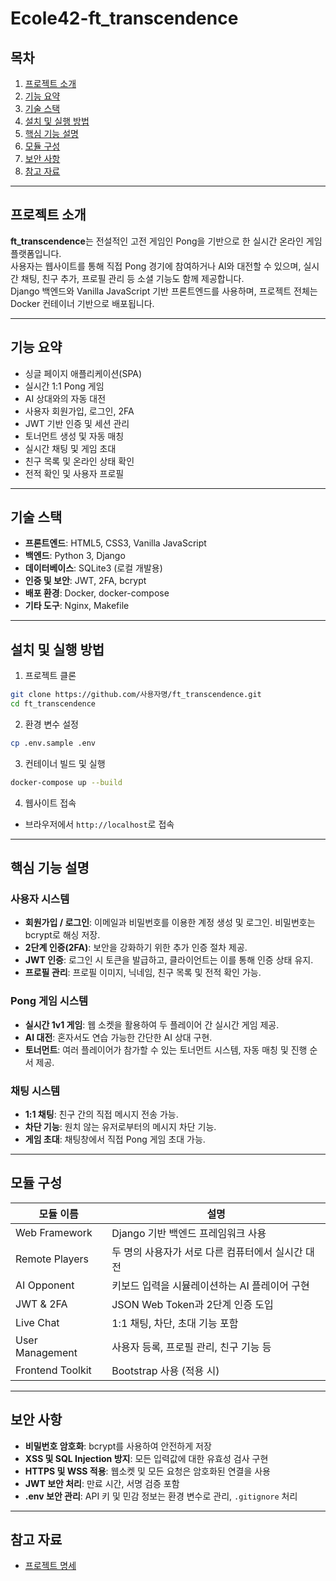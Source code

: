 # Ecole42-ft_transcendence


## 목차

1. [프로젝트 소개](#프로젝트-소개)  
2. [기능 요약](#기능-요약)  
3. [기술 스택](#기술-스택)  
4. [설치 및 실행 방법](#설치-및-실행-방법)  
5. [핵심 기능 설명](#핵심-기능-설명)  
6. [모듈 구성](#모듈-구성)  
7. [보안 사항](#보안-사항)
8. [참고 자료](#참고-자료)

---

## 프로젝트 소개

**ft_transcendence**는 전설적인 고전 게임인 Pong을 기반으로 한 실시간 온라인 게임 플랫폼입니다.  
사용자는 웹사이트를 통해 직접 Pong 경기에 참여하거나 AI와 대전할 수 있으며, 실시간 채팅, 친구 추가, 프로필 관리 등 소셜 기능도 함께 제공합니다.  
Django 백엔드와 Vanilla JavaScript 기반 프론트엔드를 사용하며, 프로젝트 전체는 Docker 컨테이너 기반으로 배포됩니다.  

---

## 기능 요약

- 싱글 페이지 애플리케이션(SPA)
- 실시간 1:1 Pong 게임
- AI 상대와의 자동 대전
- 사용자 회원가입, 로그인, 2FA
- JWT 기반 인증 및 세션 관리
- 토너먼트 생성 및 자동 매칭
- 실시간 채팅 및 게임 초대
- 친구 목록 및 온라인 상태 확인
- 전적 확인 및 사용자 프로필

---

## 기술 스택

- **프론트엔드**: HTML5, CSS3, Vanilla JavaScript
- **백엔드**: Python 3, Django
- **데이터베이스**: SQLite3 (로컬 개발용)
- **인증 및 보안**: JWT, 2FA, bcrypt
- **배포 환경**: Docker, docker-compose
- **기타 도구**: Nginx, Makefile

---

## 설치 및 실행 방법

1. 프로젝트 클론
```bash
git clone https://github.com/사용자명/ft_transcendence.git
cd ft_transcendence
```

2. 환경 변수 설정
```bash
cp .env.sample .env
```

3. 컨테이너 빌드 및 실행
```bash
docker-compose up --build
```

4. 웹사이트 접속
- 브라우저에서 `http://localhost`로 접속

---

## 핵심 기능 설명

### 사용자 시스템

- **회원가입 / 로그인**: 이메일과 비밀번호를 이용한 계정 생성 및 로그인. 비밀번호는 bcrypt로 해싱 저장.
- **2단계 인증(2FA)**: 보안을 강화하기 위한 추가 인증 절차 제공.
- **JWT 인증**: 로그인 시 토큰을 발급하고, 클라이언트는 이를 통해 인증 상태 유지.
- **프로필 관리**: 프로필 이미지, 닉네임, 친구 목록 및 전적 확인 가능.

### Pong 게임 시스템

- **실시간 1v1 게임**: 웹 소켓을 활용하여 두 플레이어 간 실시간 게임 제공.
- **AI 대전**: 혼자서도 연습 가능한 간단한 AI 상대 구현.
- **토너먼트**: 여러 플레이어가 참가할 수 있는 토너먼트 시스템, 자동 매칭 및 진행 순서 제공.

### 채팅 시스템

- **1:1 채팅**: 친구 간의 직접 메시지 전송 가능.
- **차단 기능**: 원치 않는 유저로부터의 메시지 차단 기능.
- **게임 초대**: 채팅창에서 직접 Pong 게임 초대 가능.

---

## 모듈 구성

| 모듈 이름              | 설명 |
|----------------------|------|
| Web Framework        | Django 기반 백엔드 프레임워크 사용 |
| Remote Players       | 두 명의 사용자가 서로 다른 컴퓨터에서 실시간 대전 |
| AI Opponent          | 키보드 입력을 시뮬레이션하는 AI 플레이어 구현 |
| JWT & 2FA            | JSON Web Token과 2단계 인증 도입 |
| Live Chat            | 1:1 채팅, 차단, 초대 기능 포함 |
| User Management      | 사용자 등록, 프로필 관리, 친구 기능 등 |
| Frontend Toolkit     | Bootstrap 사용 (적용 시) |

---

## 보안 사항

- **비밀번호 암호화**: bcrypt를 사용하여 안전하게 저장
- **XSS 및 SQL Injection 방지**: 모든 입력값에 대한 유효성 검사 구현
- **HTTPS 및 WSS 적용**: 웹소켓 및 모든 요청은 암호화된 연결을 사용
- **JWT 보안 처리**: 만료 시간, 서명 검증 포함
- **.env 보안 관리**: API 키 및 민감 정보는 환경 변수로 관리, `.gitignore` 처리

---

## 참고 자료

* [프로젝트 명세](subject.pdf)

